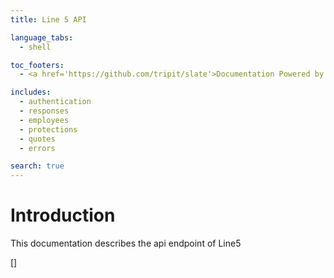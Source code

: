 ```yaml
---
title: Line 5 API

language_tabs:
  - shell

toc_footers:
  - <a href='https://github.com/tripit/slate'>Documentation Powered by Slate</a>

includes:
  - authentication
  - responses
  - employees
  - protections
  - quotes
  - errors

search: true
---
```


# Introduction

This documentation describes the api endpoint of Line5

[]





